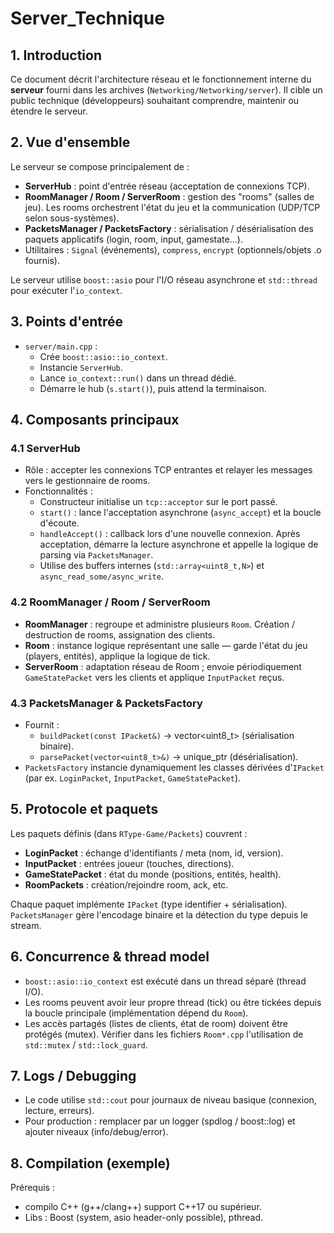 # Server_Technique

## 1. Introduction
Ce document décrit l'architecture réseau et le fonctionnement interne du **serveur** fourni dans les archives (`Networking/Networking/server`). Il cible un public technique (développeurs) souhaitant comprendre, maintenir ou étendre le serveur.

## 2. Vue d'ensemble
Le serveur se compose principalement de :
- **ServerHub** : point d'entrée réseau (acceptation de connexions TCP).
- **RoomManager / Room / ServerRoom** : gestion des "rooms" (salles de jeu). Les rooms orchestrent l'état du jeu et la communication (UDP/TCP selon sous-systèmes).
- **PacketsManager / PacketsFactory** : sérialisation / désérialisation des paquets applicatifs (login, room, input, gamestate...).
- Utilitaires : `Signal` (événements), `compress`, `encrypt` (optionnels/objets .o fournis).

Le serveur utilise `boost::asio` pour l'I/O réseau asynchrone et `std::thread` pour exécuter l'`io_context`.

## 3. Points d'entrée
- `server/main.cpp` :
  - Crée `boost::asio::io_context`.
  - Instancie `ServerHub`.
  - Lance `io_context::run()` dans un thread dédié.
  - Démarre le hub (`s.start()`), puis attend la terminaison.

## 4. Composants principaux

### 4.1 ServerHub
- Rôle : accepter les connexions TCP entrantes et relayer les messages vers le gestionnaire de rooms.
- Fonctionnalités :
  - Constructeur initialise un `tcp::acceptor` sur le port passé.
  - `start()` : lance l'acceptation asynchrone (`async_accept`) et la boucle d'écoute.
  - `handleAccept()` : callback lors d'une nouvelle connexion. Après acceptation, démarre la lecture asynchrone et appelle la logique de parsing via `PacketsManager`.
  - Utilise des buffers internes (`std::array<uint8_t,N>`) et `async_read_some/async_write`.

### 4.2 RoomManager / Room / ServerRoom
- **RoomManager** : regroupe et administre plusieurs `Room`. Création / destruction de rooms, assignation des clients.
- **Room** : instance logique représentant une salle — garde l'état du jeu (players, entités), applique la logique de tick.
- **ServerRoom** : adaptation réseau de Room ; envoie périodiquement `GameStatePacket` vers les clients et applique `InputPacket` reçus.

### 4.3 PacketsManager & PacketsFactory
- Fournit :
  - `buildPacket(const IPacket&)` -> vector<uint8_t> (sérialisation binaire).
  - `parsePacket(vector<uint8_t>&)` -> unique_ptr<IPacket> (désérialisation).
- `PacketsFactory` instancie dynamiquement les classes dérivées d'`IPacket` (par ex. `LoginPacket`, `InputPacket`, `GameStatePacket`).

## 5. Protocole et paquets
Les paquets définis (dans `RType-Game/Packets`) couvrent :
- **LoginPacket** : échange d'identifiants / meta (nom, id, version).
- **InputPacket** : entrées joueur (touches, directions).
- **GameStatePacket** : état du monde (positions, entités, health).
- **RoomPackets** : création/rejoindre room, ack, etc.

Chaque paquet implémente `IPacket` (type identifier + sérialisation). `PacketsManager` gère l'encodage binaire et la détection du type depuis le stream.

## 6. Concurrence & thread model
- `boost::asio::io_context` est exécuté dans un thread séparé (thread I/O).
- Les rooms peuvent avoir leur propre thread (tick) ou être tickées depuis la boucle principale (implémentation dépend du `Room`).
- Les accès partagés (listes de clients, état de room) doivent être protégés (mutex). Vérifier dans les fichiers `Room*.cpp` l'utilisation de `std::mutex` / `std::lock_guard`.

## 7. Logs / Debugging
- Le code utilise `std::cout` pour journaux de niveau basique (connexion, lecture, erreurs).
- Pour production : remplacer par un logger (spdlog / boost::log) et ajouter niveaux (info/debug/error).

## 8. Compilation (exemple)
Prérequis :
- compilo C++ (g++/clang++) support C++17 ou supérieur.
- Libs : Boost (system, asio header-only possible), pthread.
